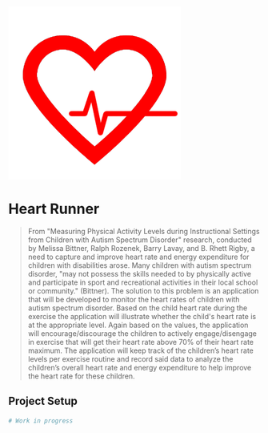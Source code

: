 <p align="Left">
<img src="app/images/icon.png">
</p>

# Heart Runner
> From "Measuring Physical Activity Levels during Instructional Settings from Children with Autism Spectrum Disorder" research, conducted by Melissa Bittner, Ralph Rozenek, Barry Lavay, and B. Rhett Rigby, a need to capture and improve heart rate and energy expenditure for children with disabilities arose. Many children with autism spectrum disorder, "may not possess the skills needed to by physically active and participate in sport and recreational activities in their local school or community." (Bittner). The solution to this problem is an application that will be developed to monitor the heart rates of children with autism spectrum disorder. Based on the child heart rate during the exercise the application will illustrate whether the child's heart rate is at the appropriate level. Again based on the values, the application will encourage/discourage the children to actively engage/disengage in exercise that will get their heart rate above 70% of their heart rate maximum. The application will keep track of the children’s heart rate levels per exercise routine and record said data to analyze the children’s overall heart rate and energy expenditure to help improve the heart rate for these children. 


## Project Setup

``` bash
# Work in progress
```

